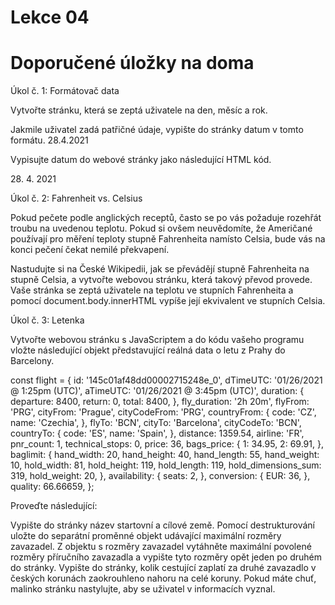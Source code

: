 # Lekce 04
# Doporučené úložky na doma

Úkol č. 1: Formátovač data

Vytvořte stránku, která se zeptá uživatele na den, měsíc a rok.

Jakmile uživatel zadá patřičné údaje, vypište do stránky datum v tomto formátu.
28.4.2021

Vypisujte datum do webové stránky jako následující HTML kód.

<p class="date">
  <span class="day">28</span>. <span class="month">4</span>.
  <span class="year">2021</span>
</p>

Úkol č. 2: Fahrenheit vs. Celsius

Pokud pečete podle anglických receptů, často se po vás požaduje rozehřát troubu na uvedenou teplotu. Pokud si ovšem neuvědomíte, že Američané používají pro měření teploty stupně Fahrenheita namísto Celsia, bude vás na konci pečení čekat nemilé překvapení.

Nastudujte si na České Wikipedii, jak se převádějí stupně Fahrenheita na stupně Celsia, a vytvořte webovou stránku, která takový převod provede. Vaše stránka se zeptá uživatele na teplotu ve stupních Fahrenheita a pomocí document.body.innerHTML vypíše její ekvivalent ve stupních Celsia.

Úkol č. 3: Letenka

Vytvořte webovou stránku s JavaScriptem a do kódu vašeho programu vložte následující objekt představující reálná data o letu z Prahy do Barcelony.

const flight = {
  id: '145c01af48dd00002715248e_0',
  dTimeUTC: '01/26/2021 @ 1:25pm (UTC)',
  aTimeUTC: '01/26/2021 @ 3:45pm (UTC)',
  duration: {
    departure: 8400,
    return: 0,
    total: 8400,
  },
  fly_duration: '2h 20m',
  flyFrom: 'PRG',
  cityFrom: 'Prague',
  cityCodeFrom: 'PRG',
  countryFrom: {
    code: 'CZ',
    name: 'Czechia',
  },
  flyTo: 'BCN',
  cityTo: 'Barcelona',
  cityCodeTo: 'BCN',
  countryTo: {
    code: 'ES',
    name: 'Spain',
  },
  distance: 1359.54,
  airline: 'FR',
  pnr_count: 1,
  technical_stops: 0,
  price: 36,
  bags_price: {
    1: 34.95,
    2: 69.91,
  },
  baglimit: {
    hand_width: 20,
    hand_height: 40,
    hand_length: 55,
    hand_weight: 10,
    hold_width: 81,
    hold_height: 119,
    hold_length: 119,
    hold_dimensions_sum: 319,
    hold_weight: 20,
  },
  availability: {
    seats: 2,
  },
  conversion: {
    EUR: 36,
  },
  quality: 66.66659,
};

Proveďte následující:

Vypište do stránky název startovní a cílové země.
Pomocí destrukturování uložte do separátní proměnné objekt udávající maximální rozměry zavazadel.
Z objektu s rozměry zavazadel vytáhněte maximální povolené rozměry příručního zavazadla a vypište tyto rozměry opět jeden po druhém do stránky.
Vypište do stránky, kolik cestující zaplatí za druhé zavazadlo v českých korunách zaokrouhleno nahoru na celé koruny.
Pokud máte chuť, malinko stránku nastylujte, aby se uživatel v informacích vyznal.



